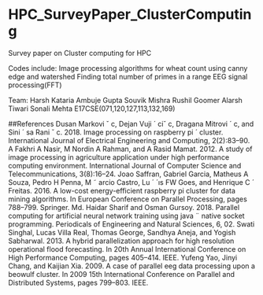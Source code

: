 # HPC_SurveyPaper_ClusterComputing
Survey paper on Cluster computing for HPC

Codes include: 
Image processing algorithms for wheat count using canny edge and watershed
Finding total number of primes in a range
EEG signal processing(FFT)

Team:
Harsh Kataria
Ambuje Gupta
Souvik Mishra
Rushil Goomer
Alarsh Tiwari
Sonali Mehta
E17CSE(071,120,127,113,132,169)

##References
Dusan Markovi ˇ c, Dejan Vuji ´ ciˇ c, Dragana Mitrovi ´ c, and Sini ´ sa Rani ˇ c. 2018. Image processing on raspberry pi ´
cluster. International Journal of Electrical Engineering and Computing, 2(2):83–90.
A Fakhri A Nasir, M Nordin A Rahman, and A Rasid Mamat. 2012. A study of image processing in agriculture
application under high performance computing environment. International Journal of Computer Science and
Telecommunications, 3(8):16–24.
Joao Saffran, Gabriel Garcia, Matheus A Souza, Pedro H Penna, M ˜ arcio Castro, Lu ´ ´ıs FW Goes, and Henrique C ´
Freitas. 2016. A low-cost energy-efficient raspberry pi cluster for data mining algorithms. In European Conference on Parallel Processing, pages 788–799. Springer.
Md. Haidar Sharif and Osman Gursoy. 2018. Parallel computing for artificial neural network training using java ¨
native socket programming. Periodicals of Engineering and Natural Sciences, 6, 02.
Swati Singhal, Lucas Villa Real, Thomas George, Sandhya Aneja, and Yogish Sabharwal. 2013. A hybrid parallelization approach for high resolution operational flood forecasting. In 20th Annual International Conference
on High Performance Computing, pages 405–414. IEEE.
Yufeng Yao, Jinyi Chang, and Kaijian Xia. 2009. A case of parallel eeg data processing upon a beowulf cluster.
In 2009 15th International Conference on Parallel and Distributed Systems, pages 799–803. IEEE.
